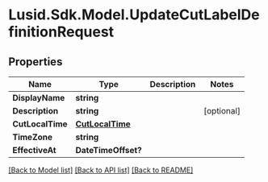 
# Lusid.Sdk.Model.UpdateCutLabelDefinitionRequest

## Properties

Name | Type | Description | Notes
------------ | ------------- | ------------- | -------------
**DisplayName** | **string** |  | 
**Description** | **string** |  | [optional] 
**CutLocalTime** | [**CutLocalTime**](CutLocalTime.md) |  | 
**TimeZone** | **string** |  | 
**EffectiveAt** | **DateTimeOffset?** |  | 

[[Back to Model list]](../README.md#documentation-for-models)
[[Back to API list]](../README.md#documentation-for-api-endpoints)
[[Back to README]](../README.md)

